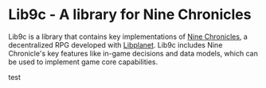 Lib9c - A library for Nine Chronicles
=====================================

Lib9c is a library that contains key implementations of [Nine Chronicles](https://nine-chronicles.com), a decentralized RPG developed with [Libplanet](https://libplanet.io).
Lib9c includes Nine Chronicle's key features like in-game decisions and data models, which can be used to implement game core capabilities.

test

